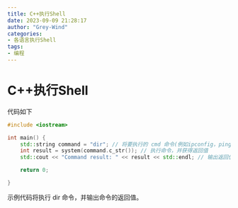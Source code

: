 ```yaml
---
title: C++执行Shell
date: 2023-09-09 21:28:17
author: "Grey-Wind"
categories:
- 各语言执行Shell
tags:
- 编程
---
```


# C++执行Shell

代码如下

```c++
#include <iostream>

int main() {
    std::string command = "dir"; // 将要执行的 cmd 命令(例如ipconfig，ping等)
    int result = system(command.c_str()); // 执行命令，并获得返回值
    std::cout << "Command result: " << result << std::endl; // 输出返回值

    return 0;

}
```

示例代码将执行 dir 命令，并输出命令的返回值。
